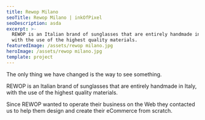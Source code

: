```yaml
---
title: Rewop Milano
seoTitle: Rewop Milano | inkOfPixel
seoDescription: asda
excerpt: >-
  REWOP is an Italian brand of sunglasses that are entirely handmade in Italy,
  with the use of the highest quality materials. 
featuredImage: /assets/rewop milano.jpg
heroImage: /assets/rewop milano.jpg
template: project
---
```

The only thing we have changed is the way to see something.

REWOP is an Italian brand of sunglasses that are entirely handmade in Italy, with the use of the highest quality materials. 

Since REWOP wanted to operate their business on the Web they contacted us to help them design and create their eCommerce from scratch.
